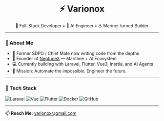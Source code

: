 <h1 align="center">⚡ Varionox</h1>

<p align="center">
  🧱 Full-Stack Developer • 🧠 AI Engineer • ⚓ Mariner turned Builder  
</p>

---

### 🧩 About Me

- 🌊 Former SDPO / Chief Mate now writing code from the depths
- 🧠 Founder of [NeptuneX](#) — Maritime + AI Ecosystem
- 💻 Currently building with Laravel, Flutter, Vue3, Inertia, and AI Agents
- 🎯 Mission: Automate the impossible. Engineer the future.

---

### 🔧 Tech Stack

![Laravel](https://img.shields.io/badge/-Laravel-red?style=flat&logo=laravel)
![Vue](https://img.shields.io/badge/-Vue3-4FC08D?style=flat&logo=vue.js)
![Flutter](https://img.shields.io/badge/-Flutter-blue?style=flat&logo=flutter)
![Docker](https://img.shields.io/badge/-Docker-2496ED?style=flat&logo=docker)
![GitHub](https://img.shields.io/badge/-GitHub-181717?style=flat&logo=github)

---

📫 **Reach Me:** varionox@gmail.com
